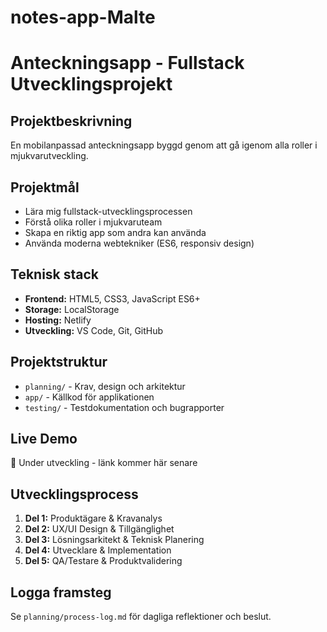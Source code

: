 # notes-app-Malte

# Anteckningsapp - Fullstack Utvecklingsprojekt

## Projektbeskrivning
En mobilanpassad anteckningsapp byggd genom att gå igenom alla roller i mjukvarutveckling.

## Projektmål
- Lära mig fullstack-utvecklingsprocessen
- Förstå olika roller i mjukvaruteam
- Skapa en riktig app som andra kan använda
- Använda moderna webtekniker (ES6, responsiv design)

## Teknisk stack
- **Frontend:** HTML5, CSS3, JavaScript ES6+
- **Storage:** LocalStorage
- **Hosting:** Netlify
- **Utveckling:** VS Code, Git, GitHub

## Projektstruktur
- `planning/` - Krav, design och arkitektur
- `app/` - Källkod för applikationen
- `testing/` - Testdokumentation och bugrapporter

## Live Demo
🚧 Under utveckling - länk kommer här senare

## Utvecklingsprocess
1. **Del 1:** Produktägare & Kravanalys
2. **Del 2:** UX/UI Design & Tillgänglighet  
3. **Del 3:** Lösningsarkitekt & Teknisk Planering
4. **Del 4:** Utvecklare & Implementation
5. **Del 5:** QA/Testare & Produktvalidering

## Logga framsteg
Se `planning/process-log.md` för dagliga reflektioner och beslut.